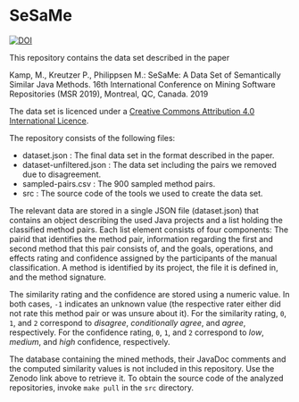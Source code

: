 # SeSaMe

[![DOI](https://zenodo.org/badge/DOI/10.5281/zenodo.2558378.svg)](https://doi.org/10.5281/zenodo.2558378)

This repository contains the data set described in the paper

Kamp, M., Kreutzer P., Philippsen M.: SeSaMe: A Data Set of Semantically
Similar Java Methods. 16th International Conference on Mining Software
Repositories (MSR 2019), Montreal, QC, Canada. 2019

The data set is licenced under a [Creative Commons Attribution 4.0
International Licence](http://creativecommons.org/licenses/by/4.0/).

The repository consists of the following files:

* dataset.json : The final data set in the format described in the paper.
* dataset-unfiltered.json : The data set including the pairs we removed due to disagreement.
* sampled-pairs.csv : The 900 sampled method pairs.
* src : The source code of the tools we used to create the data set.

The relevant data are stored in a single JSON file (dataset.json) that contains
an object describing the used Java projects and a list holding the classified
method pairs. Each list element consists of four components: The pairid that
identifies the method pair, information regarding the first and second method
that this pair consists of, and the goals, operations, and effects rating and
confidence assigned by the participants of the manual classification. A method
is identified by its project, the file it is defined in, and the method
signature.

The similarity rating and the confidence are stored using a numeric value. In
both cases, `-1` indicates an unknown value (the respective rater either did
not rate this method pair or was unsure about it). For the similarity rating,
`0`, `1`, and `2` correspond to *disagree*, *conditionally agree*, and *agree*,
respectively. For the confidence rating, `0`, `1`, and `2` correspond to *low*,
*medium*, and *high* confidence, respectively.

The database containing the mined methods, their JavaDoc comments and the
computed similarity values is not included in this repository. Use the Zenodo
link above to retrieve it. To obtain the source code of the analyzed
repositories, invoke `make pull` in the `src` directory.
